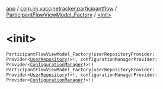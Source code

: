 [app](../../index.md) / [com.jnj.vaccinetracker.participantflow](../index.md) / [ParticipantFlowViewModel_Factory](index.md) / [&lt;init&gt;](./-init-.md)

# &lt;init&gt;

`ParticipantFlowViewModel_Factory(userRepositoryProvider: Provider<`[`UserRepository`](../../com.jnj.vaccinetracker.common.data.repositories/-user-repository/index.md)`!>!, configurationManagerProvider: Provider<`[`ConfigurationManager`](../../com.jnj.vaccinetracker.common.data.managers/-configuration-manager/index.md)`!>!)`
`ParticipantFlowViewModel_Factory(userRepositoryProvider: Provider<`[`UserRepository`](../../com.jnj.vaccinetracker.common.data.repositories/-user-repository/index.md)`!>!, configurationManagerProvider: Provider<`[`ConfigurationManager`](../../com.jnj.vaccinetracker.common.data.managers/-configuration-manager/index.md)`!>!)`